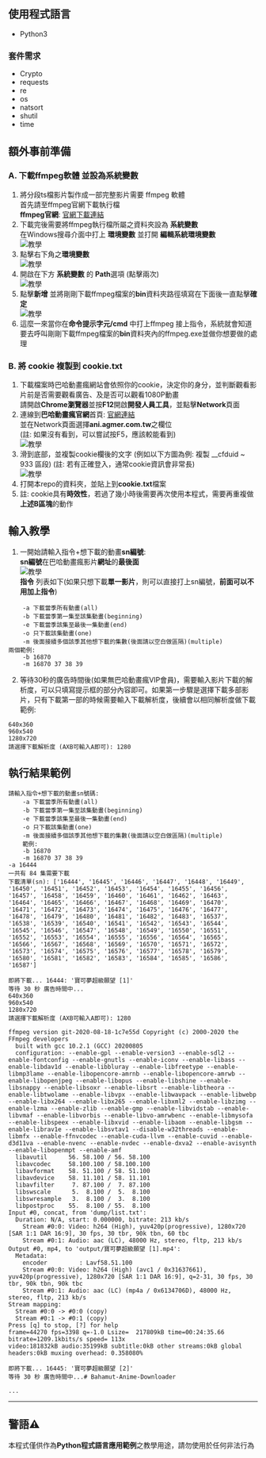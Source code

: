 ## 使用程式語言
- Python3

### 套件需求
- Crypto
- requests
- re
- os
- natsort
- shutil
- time

## 額外事前準備
### A. 下載ffmpeg軟體 並設為系統變數
1. 將分段ts檔影片製作成一部完整影片需要 ffmpeg 軟體  
首先請至ffmpeg官網下載執行檔  
**ffmpeg官網**: [官網下載連結](https://ffmpeg.org/download.html#build-windows)
2. 下載完後需要將ffmpeg執行檔所屬之資料夾設為 **系統變數**  
在Windows搜尋介面中打上 **環境變數** 並打開 **編輯系統環境變數**  
 ![教學](https://i.imgur.com/O6KZ9IX.png)
3. 點擊右下角之**環境變數**  
 ![教學](https://i.imgur.com/ps8K521.png)
4. 開啟在下方 **系統變數** 的 **Path**選項 (點擊兩次)  
![教學](https://i.imgur.com/Ap1018Y.png)
5. 點擊**新增** 並將剛剛下載ffmpeg檔案的**bin**資料夾路徑填寫在下面後一直點擊**確定**  
![教學](https://i.imgur.com/fkJjVoY.png)
6. 這麼一來當你在**命令提示字元/cmd** 中打上ffmpeg 接上指令，系統就會知道要去呼叫剛剛下載ffmpeg檔案的**bin**資料夾內的ffmpeg.exe並做你想要做的處理
### B. 將 cookie 複製到 cookie.txt
1. 下載檔案時巴哈動畫瘋網站會依照你的cookie，決定你的身分，並判斷觀看影片前是否需要觀看廣告、及是否可以觀看1080P動畫  
請開啟**Chrome瀏覽器**並按**F12**開啟**開發人員工具**，並點擊**Network**頁面
2. 連線到**巴哈動畫瘋官網**首頁: [官網連結](https://ani.gamer.com.tw/)  
並在Network頁面選擇**ani.agmer.com.tw**之欄位  
(註: 如果沒有看到，可以嘗試按F5，應該較能看到)  
![教學](https://i.imgur.com/lm85wlR.png)
3. 滑到底部，並複製cookie欄後的文字 (例如以下方圖為例: 複製 __cfduid ~ 933 區段) 
(註: 若有正確登入，通常cookie資訊會非常長)  
![教學](https://i.imgur.com/6U6Me31.png)
4. 打開本repo的資料夾，並貼上到**cookie.txt**檔案
5. 註: cookie具有**時效性**，若過了幾小時後需要再次使用本程式，需要再重複做**上述B區塊**的動作

## 輸入教學
1. 一開始請輸入指令+想下載的動畫**sn編號**:  
**sn編號**在巴哈動畫瘋影片**網址**的**最後面**  
![教學](https://imgur.com/D8kAY8M.png)  
**指令** 列表如下(如果只想下載**單一影片**，則可以直接打上sn編號，**前面可以不用加上指令**)  
```no-highlight
    -a 下載當季所有動畫(all)
    -b 下載當季第一集至該集動畫(beginning)
    -e 下載當季該集至最後一集動畫(end)
    -o 只下載該集動畫(one)
    -m 後面接續多個該季其他想下載的集數(後面請以空白做區隔)(multiple)
兩個範例:
    -b 16870
    -m 16870 37 38 39
```   
2. 等待30秒的廣告時間後(如果無巴哈動畫瘋VIP會員)，需要輸入影片下載的解析度，可以只填寫提示框的部分內容即可。如果第一步驟是選擇下載多部影片，只有下載第一部的時候需要輸入下載解析度，後續會以相同解析度做下載  
範例: 
```no-highlight
640x360
960x540
1280x720
請選擇下載解析度 (AXB可輸入A即可): 1280
```   

## 執行結果範例
```no-highlight
請輸入指令+想下載的動畫sn號碼:
    -a 下載當季所有動畫(all)
    -b 下載當季第一集至該集動畫(beginning)
    -e 下載當季該集至最後一集動畫(end)
    -o 只下載該集動畫(one)
    -m 後面接續多個該季其他想下載的集數(後面請以空白做區隔)(multiple)
    範例:
    -b 16870
    -m 16870 37 38 39
-a 16444
一共有 84 集需要下載
下載清單(sn): ['16444', '16445', '16446', '16447', '16448', '16449', '16450', '16451', '16452', '16453', '16454', '16455', '16456', '16457', '16458', '16459', '16460', '16461', '16462', '16463', '16464', '16465', '16466', '16467', '16468', '16469', '16470', '16471', '16472', '16473', '16474', '16475', '16476', '16477', '16478', '16479', '16480', '16481', '16482', '16483', '16537', '16538', '16539', '16540', '16541', '16542', '16543', '16544', '16545', '16546', '16547', '16548', '16549', '16550', '16551', '16552', '16553', '16554', '16555', '16556', '16564', '16565', '16566', '16567', '16568', '16569', '16570', '16571', '16572', '16573', '16574', '16575', '16576', '16577', '16578', '16579', '16580', '16581', '16582', '16583', '16584', '16585', '16586', '16587']

即將下載... 16444: '寶可夢超級願望 [1]'
等待 30 秒 廣告時間中...
640x360
960x540
1280x720
請選擇下載解析度 (AXB可輸入A即可): 1280

ffmpeg version git-2020-08-18-1c7e55d Copyright (c) 2000-2020 the FFmpeg developers
  built with gcc 10.2.1 (GCC) 20200805
  configuration: --enable-gpl --enable-version3 --enable-sdl2 --enable-fontconfig --enable-gnutls --enable-iconv --enable-libass --enable-libdav1d --enable-libbluray --enable-libfreetype --enable-libmp3lame --enable-libopencore-amrnb --enable-libopencore-amrwb --enable-libopenjpeg --enable-libopus --enable-libshine --enable-libsnappy --enable-libsoxr --enable-libsrt --enable-libtheora --enable-libtwolame --enable-libvpx --enable-libwavpack --enable-libwebp --enable-libx264 --enable-libx265 --enable-libxml2 --enable-libzimg --enable-lzma --enable-zlib --enable-gmp --enable-libvidstab --enable-libvmaf --enable-libvorbis --enable-libvo-amrwbenc --enable-libmysofa --enable-libspeex --enable-libxvid --enable-libaom --enable-libgsm --enable-librav1e --enable-libsvtav1 --disable-w32threads --enable-libmfx --enable-ffnvcodec --enable-cuda-llvm --enable-cuvid --enable-d3d11va --enable-nvenc --enable-nvdec --enable-dxva2 --enable-avisynth --enable-libopenmpt --enable-amf
  libavutil      56. 58.100 / 56. 58.100
  libavcodec     58.100.100 / 58.100.100
  libavformat    58. 51.100 / 58. 51.100
  libavdevice    58. 11.101 / 58. 11.101
  libavfilter     7. 87.100 /  7. 87.100
  libswscale      5.  8.100 /  5.  8.100
  libswresample   3.  8.100 /  3.  8.100
  libpostproc    55.  8.100 / 55.  8.100
Input #0, concat, from 'dump/list.txt':
  Duration: N/A, start: 0.000000, bitrate: 213 kb/s
    Stream #0:0: Video: h264 (High), yuv420p(progressive), 1280x720 [SAR 1:1 DAR 16:9], 30 fps, 30 tbr, 90k tbn, 60 tbc
    Stream #0:1: Audio: aac (LC), 48000 Hz, stereo, fltp, 213 kb/s
Output #0, mp4, to 'output/寶可夢超級願望 [1].mp4':
  Metadata:
    encoder         : Lavf58.51.100
    Stream #0:0: Video: h264 (High) (avc1 / 0x31637661), yuv420p(progressive), 1280x720 [SAR 1:1 DAR 16:9], q=2-31, 30 fps, 30 tbr, 90k tbn, 90k tbc
    Stream #0:1: Audio: aac (LC) (mp4a / 0x6134706D), 48000 Hz, stereo, fltp, 213 kb/s
Stream mapping:
  Stream #0:0 -> #0:0 (copy)
  Stream #0:1 -> #0:1 (copy)
Press [q] to stop, [?] for help
frame=44270 fps=3398 q=-1.0 Lsize=  217809kB time=00:24:35.66 bitrate=1209.1kbits/s speed= 113x
video:181832kB audio:35199kB subtitle:0kB other streams:0kB global headers:0kB muxing overhead: 0.358080%

即將下載... 16445: '寶可夢超級願望 [2]'
等待 30 秒 廣告時間中...# Bahamut-Anime-Downloader

...
```

---

## 警語⚠️
本程式僅供作為**Python程式語言應用範例**之教學用途，請勿使用於任何非法行為
